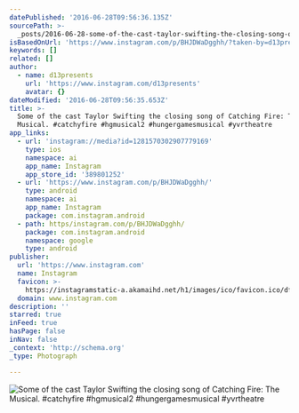 ```yaml
---
datePublished: '2016-06-28T09:56:36.135Z'
sourcePath: >-
  _posts/2016-06-28-some-of-the-cast-taylor-swifting-the-closing-song-of-catchin.md
isBasedOnUrl: 'https://www.instagram.com/p/BHJDWaDgghh/?taken-by=d13presents'
keywords: []
related: []
author:
  - name: d13presents
    url: 'https://www.instagram.com/d13presents'
    avatar: {}
dateModified: '2016-06-28T09:56:35.653Z'
title: >-
  Some of the cast Taylor Swifting the closing song of Catching Fire: The
  Musical. #catchyfire #hgmusical2 #hungergamesmusical #yvrtheatre
app_links:
  - url: 'instagram://media?id=1281570302907779169'
    type: ios
    namespace: ai
    app_name: Instagram
    app_store_id: '389801252'
  - url: 'https://www.instagram.com/p/BHJDWaDgghh/'
    type: android
    namespace: ai
    app_name: Instagram
    package: com.instagram.android
  - path: https/instagram.com/p/BHJDWaDgghh/
    package: com.instagram.android
    namespace: google
    type: android
publisher:
  url: 'https://www.instagram.com'
  name: Instagram
  favicon: >-
    https://instagramstatic-a.akamaihd.net/h1/images/ico/favicon.ico/dfa85bb1fd63.ico
  domain: www.instagram.com
description: ''
starred: true
inFeed: true
hasPage: false
inNav: false
_context: 'http://schema.org'
_type: Photograph

---
```

![Some of the cast Taylor Swifting the closing song of Catching Fire: The Musical. #catchyfire #hgmusical2 #hungergamesmusical #yvrtheatre](https://imgflo.herokuapp.com/graph/vahj1ThiexotieMo/506c246fbfa62c28fd501fcc6e4224d6/noop.jpg?input=https%3A%2F%2Fscontent.cdninstagram.com%2Ft51.2885-15%2Fs640x640%2Fsh0.08%2Fe35%2F13525360_159291817821136_1047677568_n.jpg%3Fig_cache_key%3DMTI4MTU3MDMwMjkwNzc3OTE2OQ%253D%253D.2)